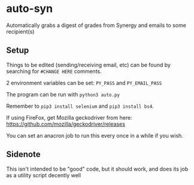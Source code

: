 # auto-syn
Automatically grabs a digest of grades from Synergy and emails to some recipient(s)

## Setup
Things to be edited (sending/receiving email, etc) can be found by searching for `#CHANGE HERE` comments.

2 environment variables can be set: `PY_PASS` and `PY_EMAIL_PASS`

The program can be run with `python3 auto.py`

Remember to `pip3 install selenium` and `pip3 install bs4`.

If using FireFox, get Mozilla geckodriver from here: https://github.com/mozilla/geckodriver/releases

You can set an anacron job to run this every once in a while if you wish.

## Sidenote
This isn't intended to be "good" code, but it should work, and does its job as a utility script decently well 
